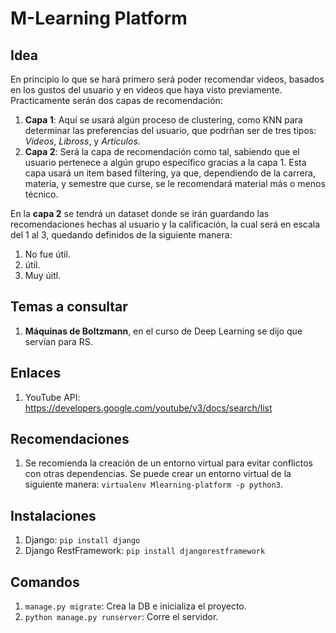 # M-Learning Platform  

## Idea 
En principio lo que se hará primero será poder recomendar videos, basados en los gustos del usuario y en videos que haya visto previamente. Practicamente serán dos capas de recomendación:  
1. **Capa 1**: Aquí se usará algún proceso de clustering, como KNN para determinar las preferencias del usuario, que podrñan ser de tres tipos: *Videos*, *Libross*, y *Artículos*.  
2. **Capa 2**: Será la capa de recomendación como tal, sabiendo que el usuario pertenece a algún grupo específico gracias a la capa 1. Esta capa usará un item based filtering, ya que, dependiendo de la carrera, materia, y semestre que curse, se le recomendará material más o menos técnico.  

En la **capa 2** se tendrá un dataset donde se irán guardando las recomendaciones hechas al usuario y la calificación, la cual será en escala del 1 al 3, quedando definidos de la siguiente manera:  
1. No fue útil.
2. útil.
3. Muy úitl.  

## Temas a consultar  
1. **Máquinas de Boltzmann**, en el curso de Deep Learning se dijo que servían para RS.   

## Enlaces  
1. YouTube API: https://developers.google.com/youtube/v3/docs/search/list  

## Recomendaciones  
1. Se recomienda la creación de un entorno virtual para evitar conflictos con otras dependencias. Se puede crear un entorno virtual de la siguiente manera: `virtualenv Mlearning-platform -p python3`.   
## Instalaciones  
1. Django: `pip install django`  
2. Django RestFramework: `pip install djangorestframework`  


## Comandos  
1. `manage.py migrate`: Crea la DB e inicializa el proyecto.  
2. `python manage.py runserver`: Corre el servidor.  

